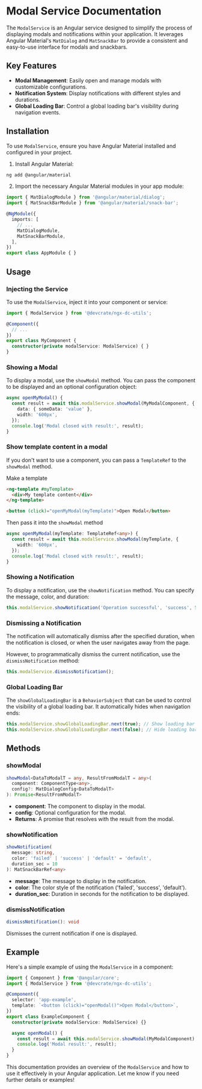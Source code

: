 # Modal Service Documentation

The `ModalService` is an Angular service designed to simplify the process of displaying modals and notifications within your application. It leverages Angular Material's `MatDialog` and `MatSnackBar` to provide a consistent and easy-to-use interface for modals and snackbars.

## Key Features

- **Modal Management**: Easily open and manage modals with customizable configurations.
- **Notification System**: Display notifications with different styles and durations.
- **Global Loading Bar**: Control a global loading bar's visibility during navigation events.

## Installation

To use `ModalService`, ensure you have Angular Material installed and configured in your project.

1. Install Angular Material:
```bash
ng add @angular/material
```

2. Import the necessary Angular Material modules in your app module:
```typescript
import { MatDialogModule } from '@angular/material/dialog';
import { MatSnackBarModule } from '@angular/material/snack-bar';

@NgModule({
  imports: [
    // ...
    MatDialogModule,
    MatSnackBarModule,
  ],
})
export class AppModule { }
```

## Usage

### Injecting the Service

To use the `ModalService`, inject it into your component or service:

```typescript
import { ModalService } from '@devcrate/ngx-dc-utils';

@Component({
  // ...
})
export class MyComponent {
  constructor(private modalService: ModalService) { }
}
```

### Showing a Modal

To display a modal, use the `showModal` method. You can pass the component to be displayed and an optional configuration object:

```typescript
async openMyModal() {
  const result = await this.modalService.showModal(MyModalComponent, {
    data: { someData: 'value' },
    width: '600px',
  });
  console.log('Modal closed with result:', result);
}
```

### Show template content in a modal

If you don't want to use a component, you can pass a `TemplateRef` to the `showModal` method.

Make a template
```html
<ng-template #myTemplate>
  <div>My template content</div>
</ng-template>

<button (click)="openMyModal(myTemplate)">Open Modal</button>
```

Then pass it into the `showModal` method

```typescript
async openMyModal(myTemplate: TemplateRef<any>) {
  const result = await this.modalService.showModal(myTemplate, {
    width: '600px',
  });
  console.log('Modal closed with result:', result);
}
```

### Showing a Notification

To display a notification, use the `showNotification` method. You can specify the message, color, and duration:

```typescript
this.modalService.showNotification('Operation successful', 'success', 5);
```

### Dismissing a Notification

The notification will automatically dismiss after the specified duration, when the notification is closed, or when the user navigates away from the page.

However, to programmatically dismiss the current notification, use the `dismissNotification` method:

```typescript
this.modalService.dismissNotification();
```

### Global Loading Bar

The `showGlobalLoadingBar` is a `BehaviorSubject` that can be used to control the visibility of a global loading bar. It automatically hides when navigation ends:

```typescript
this.modalService.showGlobalLoadingBar.next(true); // Show loading bar
this.modalService.showGlobalLoadingBar.next(false); // Hide loading bar
```

## Methods

### showModal

```typescript
showModal<DataToModalT = any, ResultFromModalT = any>(
  component: ComponentType<any>,
  config?: MatDialogConfig<DataToModalT>
): Promise<ResultFromModalT>
```

- **component**: The component to display in the modal.
- **config**: Optional configuration for the modal.
- **Returns**: A promise that resolves with the result from the modal.

### showNotification

```typescript
showNotification(
  message: string,
  color: 'failed' | 'success' | 'default' = 'default',
  duration_sec = 10
): MatSnackBarRef<any>
```

- **message**: The message to display in the notification.
- **color**: The color style of the notification ('failed', 'success', 'default').
- **duration_sec**: Duration in seconds for the notification to be displayed.

### dismissNotification

```typescript
dismissNotification(): void
```

Dismisses the current notification if one is displayed.

## Example

Here's a simple example of using the `ModalService` in a component:

```typescript
import { Component } from '@angular/core';
import { ModalService } from '@devcrate/ngx-dc-utils';

@Component({
  selector: 'app-example',
  template: `<button (click)="openModal()">Open Modal</button>`,
})
export class ExampleComponent {
  constructor(private modalService: ModalService) {}

  async openModal() {
    const result = await this.modalService.showModal(MyModalComponent);
    console.log('Modal result:', result);
  }
}
```

This documentation provides an overview of the `ModalService` and how to use it effectively in your Angular application. Let me know if you need further details or examples!
